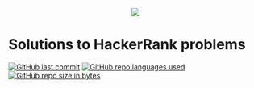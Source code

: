 <p align="center"><a href="https://www.hackerrank.com/sealtrainer"><img src="https://i0.wp.com/gradsingames.com/wp-content/uploads/2016/05/856771_668224053197841_1943699009_o.png" ></a></p>

# Solutions to HackerRank problems
[![GitHub last commit](https://img.shields.io/github/last-commit/Seal-Trainer/HackerRank?color=Yellow&style=for-the-badge)](https://github.com/Seal-Trainer/HackerRank) 
[![GitHub repo languages used](https://img.shields.io/github/languages/count/Seal-Trainer/HackerRank?color=purple&style=for-the-badge)](https://github.com/Seal-Trainer/HackerRank) 
[![GitHub repo size in bytes](https://img.shields.io/github/repo-size/Seal-Trainer/HackerRank?color=Green&style=for-the-badge)](https://github.com/Seal-Trainer/HackerRank) 


